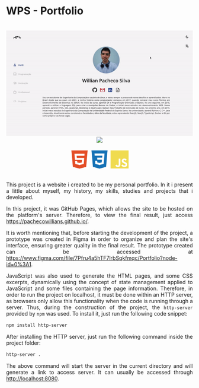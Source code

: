 # WPS - Portfolio

<div align="center">
    <br/>
    <img src="./img/Projects/portfolio.gif"/>
    <img height="339px" src="./img/Projects/portfoliomobile.gif"/>
</div>

<br>

<div align="center">
    <img height="50px" src="./img/Languages/html.svg"/>
    <img height="50px" src="./img/Languages/css.svg"/>
    <img height="50px" src="./img/Languages/javascript.svg"/>
</div>

<br/>
<p align="justify"> 
This project is a website i created to be my personal portfolio. In it i present a little about myself, my history, my skills, studies and projects that i developed.
</p>

<p align="justify"> 
In this project, it was GitHub Pages, which allows the site to be hosted on the platform's server. Therefore, to view the final result, just access <a href="https://pachecowillians.github.io/">https://pachecowillians.github.io/</a>.
</p>

<p align="justify"> 
It is worth mentioning that, before starting the development of the project, a prototype was created in Figma in order to organize and plan the site's interface, ensuring greater quality in the final result. The prototype created can be accessed at <a href="https://www.figma.com/file/7Pfru4a5hTF7lrbSqkfmqc/Portfolio?node-id=0%3A1">https://www.figma.com/file/7Pfru4a5hTF7lrbSqkfmqc/Portfolio?node-id=0%3A1</a>.
</p>

<p align="justify"> 
JavaScript was also used to generate the HTML pages, and some CSS excerpts, dynamically using the concept of state management applied to JavaScript and some files containing the page information. Therefore, in order to run the project on localhost, it must be done within an HTTP server, as browsers only allow this functionality when the code is running through a server. Thus, during the construction of the project, the <code>http-server</code> provided by <code>npm</code> was used. To install it, just run the following code snippet:
</p>

```zsh
npm install http-server
```

<p align="justify"> 
After installing the HTTP server, just run the following command inside the project folder:
</p>

```zsh
http-server .
```
<p align="justify"> 
The above command will start the server in the current directory and will generate a link to access server. It can usually be accessed through <a href="http://localhost:8080">http://localhost:8080</a>.
</p>